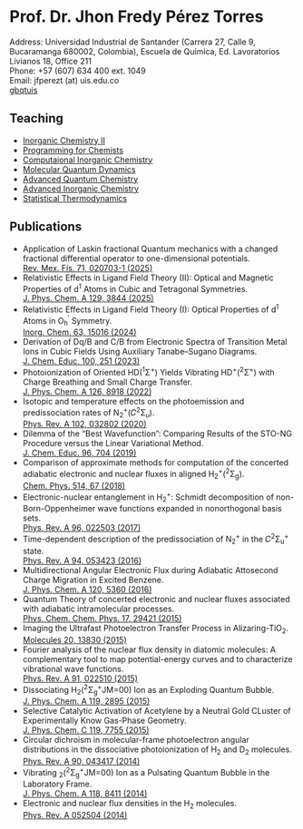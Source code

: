 # Prof. Dr. Jhon Fredy Pérez Torres 
<!--- <p float="center"><img src="/files/jfpt-on-board.jpg" width="100" /></p> --->
Address: Universidad Industrial de Santander (Carrera 27, Calle 9, Bucaramanga 680002,
Colombia), Escuela de Química, Ed. Lavoratorios Livianos 18, Office 211 \
Phone: +57 (607) 634 400 ext. 1049 \
Email: jfperezt (at) uis.edu.co \
[gbqtuis](https://gbqtuis.github.io)

## Teaching
- [Inorganic Chemistry II](ic.md)
- [Programming for Chemists](pfc.md)
- [Computaional Inorganic Chemistry](cic.md)
- [Molecular Quantum Dynamics](mqd.md)
- [Advanced Quantum Chemistry](aqc.md)
- [Advanced Inorganic Chemistry](aic.md)
- [Statistical Thermodynamics](st.md)

## Publications

- Application of Laskin fractional Quantum mechanics with a changed fractional differential operator to one-dimensional potentials.\
  [Rev. Mex. Fís. 71, 020703-1 (2025)](https://doi.org/10.31349/RevMexFis.71.020703)
- Relativistic Effects in Ligand Field Theory (II): Optical and Magnetic Properties of d<sup>1</sup> Atoms in Cubic and Tetragonal Symmetries.\
  [J. Phys. Chem. A 129, 3844 (2025)](https://doi.org/10.1021/acs.jpca.5c01052)
- Relativistic Effects in Ligand Field Theory (I): Optical Properties of d<sup>1</sup> Atoms in O<sub>h</sub><sup>′</sup> Symmetry.\
  [Inorg. Chem. 63, 15016 (2024)](https://doi.org/10.1021/acs.inorgchem.4c01771)
- Derivation of Dq/B and C/B from Electronic Spectra of Transition Metal Ions in Cubic Fields Using Auxiliary Tanabe–Sugano Diagrams.\
  [J. Chem. Educ. 100, 251 (2023)](https://doi.org/10.1021/acs.jchemed.2c00885)
- Photoionization of Oriented HD(<sup>1</sup>Σ<sup>+</sup>) Yields Vibrating HD<sup>+</sup>(<sup>2</sup>Σ<sup>+</sup>) with Charge Breathing and Small Charge Transfer.\
  [J. Phys. Chem. A 126, 8918 (2022)](https://doi.org/10.1021/acs.jpca.2c05050)
- Isotopic and temperature effects on the photoemission and predissociation rates of N<sub>2</sub><sup>+</sup>⁡(𝐶<sup>⁢2</sup>⁢Σ<sub>𝑢</sub>).\
  [Phys. Rev. A 102, 032802 (2020)](https://doi.org/10.1103/PhysRevA.102.032802)
- Dilemma of the “Best Wavefunction”: Comparing Results of the STO-NG Procedure versus the Linear Variational Method.\
  [J. Chem. Educ. 96, 704 (2019)](https://doi.org/10.1021/acs.jchemed.8b00959)
- Comparison of approximate methods for computation of the concerted adiabatic electronic and nuclear fluxes in aligned H<sub>2</sub><sup>+</sup>⁡(<sup>⁢2</sup>⁢Σ<sub>g</sub>).\
  [Chem. Phys. 514, 67 (2018)](https://doi.org/10.1016/j.chemphys.2018.05.026)
- Electronic-nuclear entanglement in H<sub>2</sub><sup>+</sup>: Schmidt decomposition of non-Born-Oppenheimer wave functions expanded in nonorthogonal basis sets.\
  [Phys. Rev. A 96, 022503 (2017)](https://doi.org/10.1103/PhysRevA.96.022503)
- Time-dependent description of the predissociation of N<sub>2</sub><sup>+</sup> in the
  𝐶<sup>2</sup>Σ<sub>u</sub><sup>+</sup> state.\
  [Phys. Rev. A 94, 053423 (2016)](https://doi.org/10.1103/PhysRevA.94.053423)
- Multidirectional Angular Electronic Flux during Adiabatic Attosecond Charge Migration in Excited Benzene.\
  [J. Phys. Chem. A 120, 5360 (2016)](https://doi.org/10.1021/acs.jpca.6b01948)
- Quantum Theory of concerted electronic and nuclear fluxes associated with adiabatic intramolecular processes.\
  [Phys. Chem. Chem. Phys. 17, 29421 (2015)](https://doi.org/10.1039/C5CP03982G)
- Imaging the Ultrafast Photoelectron Transfer Process in Alizaring-TiO<sub>2</sub>.\
  [Molecules 20, 13830 (2015)](https://doi.org/10.3390/molecules200813830)
- Fourier analysis of the nuclear flux density in diatomic molecules: A complementary tool to map potential-energy curves and to
  characterize vibrational wave functions.\
  [Phys. Rev. A 91, 022510 (2015)](https://doi.org/10.1103/PhysRevA.91.022510)
- Dissociating H<sub>2</sub>(<sup>2</sup>Σ<sub>g</sub><sup>+</sup>JM=00) Ion as an Exploding Quantum Bubble.\
  [J. Phys. Chem. A 119, 2895 (2015)](https://doi.org/10.1021/acs.jpca.5b00907)
- Selective Catalytic Activation of Acetylene by a Neutral Gold CLuster of Experimentally Know Gas-Phase Geometry.\
  [J. Phys. Chem. C 119, 7755 (2015)](https://doi.org/10.1021/jp512989q)
- Circular dichroism in molecular-frame photoelectron angular distributions in the dissociative photoionization of H<sub>2</sub> and D<sub>2</sub> molecules.\
  [Phys. Rev. A 90, 043417 (2014)](https://doi.org/10.1103/PhysRevA.90.043417)
- Vibrating <sub>2</sub>(<sup>2</sup>Σ<sub>g</sub><sup>+</sup>JM=00) Ion as a Pulsating Quantum Bubble in the Laboratory Frame.\
  [J. Phys. Chem. A 118, 8411 (2014)](https://doi.org/10.1021/jp5017246)
- Electronic and nuclear flux densities in the H<sub>2</sub> molecules.\
  [Phys. Rev. A 052504 (2014)](https://doi.org/10.1103/PhysRevA.89.052504)
